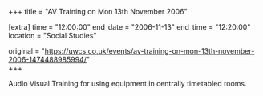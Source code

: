 +++
title = "AV Training on Mon 13th November 2006"

[extra]
time = "12:00:00"
end_date = "2006-11-13"
end_time = "12:20:00"
location = "Social Studies"

original = "https://uwcs.co.uk/events/av-training-on-mon-13th-november-2006-1474488985994/"    
+++

Audio Visual Training for using equipment in centrally timetabled rooms.

